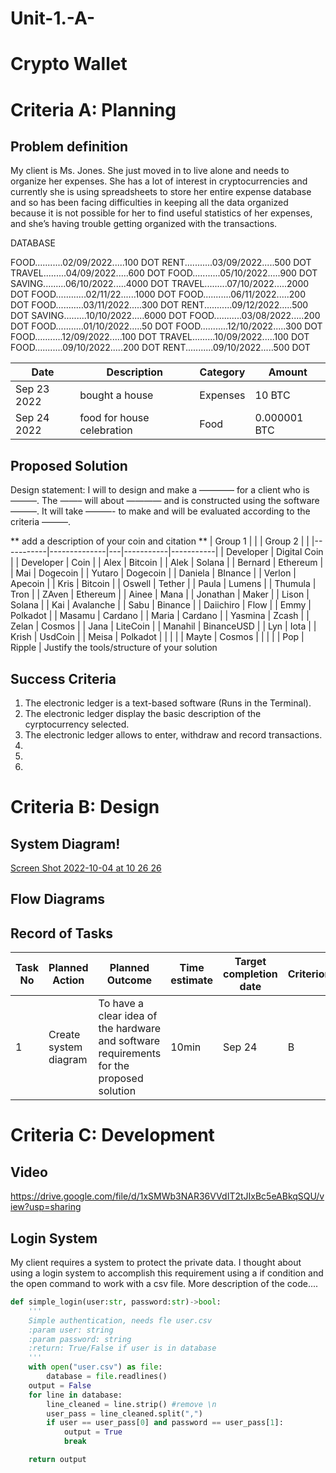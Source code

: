 # Unit-1.-A-
# Crypto Wallet

# Criteria A: Planning

## Problem definition

My client is Ms. Jones. She just moved in to live alone and needs to organize her expenses. She has a lot of interest in cryptocurrencies and currently she is using spreadsheets to store her entire expense database and so has been facing difficulties in keeping all the data organized because it is not possible for her to find useful statistics of her expenses, and she’s having trouble getting organized with the transactions.

DATABASE

FOOD...........02/09/2022.....100 DOT
RENT...........03/09/2022.....500 DOT
TRAVEL.........04/09/2022.....600 DOT
FOOD...........05/10/2022.....900 DOT
SAVING.........06/10/2022.....4000 DOT
TRAVEL.........07/10/2022.....2000 DOT
FOOD............02/11/22......1000 DOT
FOOD...........06/11/2022.....200 DOT
FOOD...........03/11/2022.....300 DOT
RENT...........09/12/2022.....500 DOT
SAVING.........10/10/2022.....6000 DOT
FOOD...........03/08/2022.....200 DOT
FOOD...........01/10/2022.....50 DOT
FOOD...........12/10/2022.....300 DOT
FOOD...........12/09/2022.....100 DOT
TRAVEL.........10/09/2022.....100 DOT
FOOD...........09/10/2022.....200 DOT
RENT...........09/10/2022.....500 DOT

| Date | Description | Category | Amount  |
|------|-------------|----------|---------|
| Sep 23 2022 | bought a house | Expenses | 10 BTC |
| Sep 24 2022 | food for house celebration | Food | 0.000001 BTC |


## Proposed Solution

Design statement:
I will to design and make a ———— for a client who is ———. The ——– will about ———— and is constructed using the software ———. It will take  ———- to make and will be evaluated according to the criteria ———.

** add a description of your coin and citation **
| Group 1   |              |   | Group  2  |           |
|-----------|--------------|---|-----------|-----------|
| Developer | Digital Coin |   | Developer | Coin      |
| Alex      | Bitcoin      |   | Alek      | Solana    |
| Bernard   | Ethereum     |   | Mai       | Dogecoin  |
| Yutaro    | Dogecoin     |   | Daniela   | BInance   |
| Verlon    | Apecoin      |   | Kris      | Bitcoin   |
| Oswell    | Tether       |   | Paula     | Lumens    |
| Thumula   | Tron         |   | ZAven     | Ethereum  |
| Ainee     | Mana         |   | Jonathan  | Maker     |
| Lison     | Solana       |   | Kai       | Avalanche |
| Sabu      | Binance      |   | Daiichiro | Flow      |
| Emmy      | Polkadot     |   | Masamu    | Cardano   |
| Maria     | Cardano      |   | Yasmina   | Zcash     |
| Zelan     | Cosmos       |   | Jana      | LiteCoin  |
| Manahil   | BinanceUSD   |   | Lyn       | Iota      |
| Krish     | UsdCoin      |   | Meisa     | Polkadot  |
|           |              |   | Mayte     | Cosmos    |
|           |              |   | Pop       | Ripple    |
Justify the tools/structure of your solution

## Success Criteria
1. The electronic ledger is a text-based software (Runs in the Terminal).
2. The electronic ledger display the basic description of the cyrptocurrency selected.
3. The electronic ledger allows to enter, withdraw and record transactions.
4.
5.
6.

# Criteria B: Design

## System Diagram!
[Screen Shot 2022-10-04 at 10 26 26](https://user-images.githubusercontent.com/111819437/194717407-6111f888-07ae-4b4d-bbfc-a760cdf2e316.png)



## Flow Diagrams


## Record of Tasks
| Task No | Planned Action                                                | Planned Outcome                                                                                                 | Time estimate | Target completion date | Criterion |
|---------|---------------------------------------------------------------|-----------------------------------------------------------------------------------------------------------------|---------------|------------------------|-----------|
| 1       | Create system diagram                                         | To have a clear idea of the hardware and software requirements for the proposed solution                        | 10min         | Sep 24                 | B         |

# Criteria C: Development
## Video
https://drive.google.com/file/d/1xSMWb3NAR36VVdIT2tJIxBc5eABkqSQU/view?usp=sharing

## Login System
My client requires a system to protect the private data. I thought about using a login system to accomplish this requirement using a if condition and the open command to work with a csv file. More description of the code....
```.py
def simple_login(user:str, password:str)->bool:
    '''
    Simple authentication, needs fle user.csv
    :param user: string
    :param password: string
    :return: True/False if user is in database
    '''
    with open("user.csv") as file:
        database = file.readlines()
    output = False
    for line in database:
        line_cleaned = line.strip() #remove \n
        user_pass = line_cleaned.split(",")
        if user == user_pass[0] and password == user_pass[1]:
            output = True
            break

    return output


```
